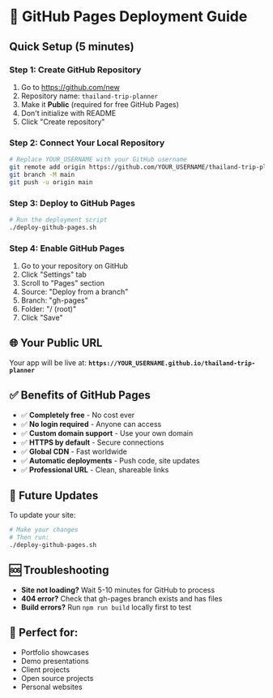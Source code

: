 # 🚀 GitHub Pages Deployment Guide

## Quick Setup (5 minutes)

### Step 1: Create GitHub Repository
1. Go to https://github.com/new
2. Repository name: `thailand-trip-planner`
3. Make it **Public** (required for free GitHub Pages)
4. Don't initialize with README
5. Click "Create repository"

### Step 2: Connect Your Local Repository
```bash
# Replace YOUR_USERNAME with your GitHub username
git remote add origin https://github.com/YOUR_USERNAME/thailand-trip-planner.git
git branch -M main
git push -u origin main
```

### Step 3: Deploy to GitHub Pages
```bash
# Run the deployment script
./deploy-github-pages.sh
```

### Step 4: Enable GitHub Pages
1. Go to your repository on GitHub
2. Click "Settings" tab
3. Scroll to "Pages" section
4. Source: "Deploy from a branch"
5. Branch: "gh-pages"
6. Folder: "/ (root)"
7. Click "Save"

## 🌐 Your Public URL
Your app will be live at:
**`https://YOUR_USERNAME.github.io/thailand-trip-planner`**

## ✅ Benefits of GitHub Pages
- ✅ **Completely free** - No cost ever
- ✅ **No login required** - Anyone can access
- ✅ **Custom domain support** - Use your own domain
- ✅ **HTTPS by default** - Secure connections
- ✅ **Global CDN** - Fast worldwide
- ✅ **Automatic deployments** - Push code, site updates
- ✅ **Professional URL** - Clean, shareable links

## 🔄 Future Updates
To update your site:
```bash
# Make your changes
# Then run:
./deploy-github-pages.sh
```

## 🆘 Troubleshooting
- **Site not loading?** Wait 5-10 minutes for GitHub to process
- **404 error?** Check that gh-pages branch exists and has files
- **Build errors?** Run `npm run build` locally first to test

## 📱 Perfect for:
- Portfolio showcases
- Demo presentations  
- Client projects
- Open source projects
- Personal websites
